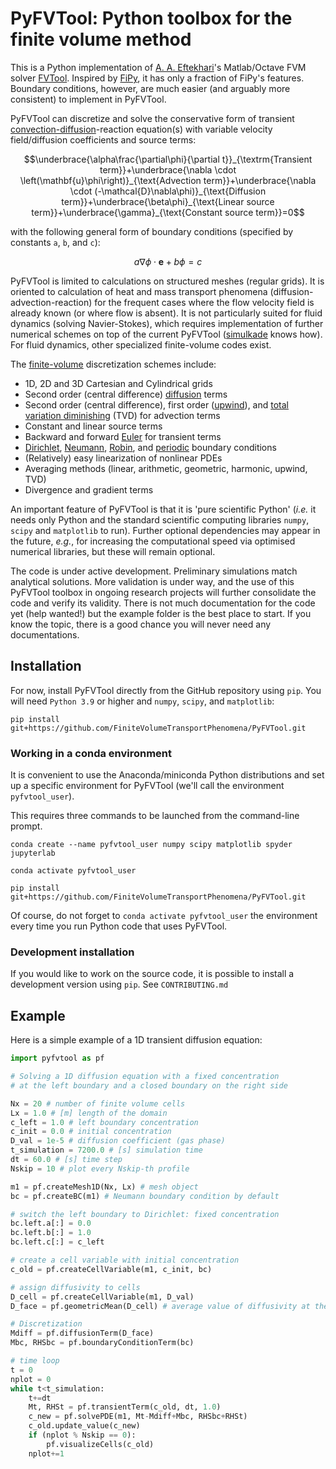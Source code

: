 # PyFVTool: Python toolbox for the finite volume method

This is a Python implementation of [A. A. Eftekhari](https://github.com/simulkade)'s Matlab/Octave FVM solver [FVTool](http://github.com/simulkade/FVTool). Inspired by [FiPy](http://www.ctcms.nist.gov/fipy/), it has only a fraction of FiPy's features. Boundary conditions, however, are much easier (and arguably more consistent) to implement in PyFVTool. 

PyFVTool can discretize and solve the conservative form of transient [convection-diffusion](https://en.wikipedia.org/wiki/Convection%E2%80%93diffusion_equation)-reaction equation(s) with variable velocity field/diffusion coefficients and source terms:  

```math
\underbrace{\alpha\frac{\partial\phi}{\partial t}}_{\textrm{Transient term}}+\underbrace{\nabla \cdot \left(\mathbf{u}\phi\right)}_{\text{Advection term}}+\underbrace{\nabla \cdot (-\mathcal{D}\nabla\phi)}_{\text{Diffusion term}}+\underbrace{\beta\phi}_{\text{Linear source term}}+\underbrace{\gamma}_{\text{Constant source term}}=0
```
with the following general form of boundary conditions (specified by constants `a`, `b`, and `c`):

```math
a\nabla\phi \cdot \mathbf{e}+b\phi=c
```
PyFVTool is limited to calculations on structured meshes (regular grids). It is oriented to calculation of heat and mass transport phenomena (diffusion-advection-reaction) for the frequent cases where the flow velocity field is already known (or where flow is absent). It is not particularly suited for fluid dynamics (solving Navier-Stokes), which requires implementation of further numerical schemes on top of the current PyFVTool ([simulkade](https://github.com/simulkade) knows how).  For fluid dynamics, other specialized finite-volume codes exist.

The [finite-volume](https://en.wikipedia.org/wiki/Finite_volume_method) discretization schemes include:  
  * 1D, 2D and 3D Cartesian and Cylindrical grids
  * Second order (central difference) [diffusion](https://en.wikipedia.org/wiki/Diffusion_equation) terms
  * Second order (central difference), first order ([upwind](https://en.wikipedia.org/wiki/Upwind_scheme)), and [total variation diminishing](https://en.wikipedia.org/wiki/Total_variation_diminishing) (TVD) for advection terms
  * Constant and linear source terms
  * Backward and forward [Euler](https://en.wikipedia.org/wiki/Euler_method) for transient terms
  * [Dirichlet](https://en.wikipedia.org/wiki/Dirichlet_boundary_condition), [Neumann](https://en.wikipedia.org/wiki/Neumann_boundary_condition), [Robin](https://en.wikipedia.org/wiki/Robin_boundary_condition), and [periodic](https://en.wikipedia.org/wiki/Periodic_boundary_conditions) boundary conditions
  * (Relatively) easy linearization of nonlinear PDEs
  * Averaging methods (linear, arithmetic, geometric, harmonic, upwind, TVD)
  * Divergence and gradient terms

An important feature of PyFVTool is that it is 'pure scientific Python' (*i.e.* it needs only Python and the standard scientific computing libraries  `numpy`, `scipy` and `matplotlib` to run). Further optional dependencies may appear in the future, *e.g.*, for increasing the computational speed via optimised numerical libraries, but these will remain optional.

The code is under active development. Preliminary simulations match analytical solutions. More validation is under way, and the use of this PyFVTool toolbox in ongoing research projects will further consolidate the code and verify its validity.   There is not much documentation for the code yet (help wanted!) but the example folder is the best place to start. If you know the topic, there is a good chance you will never need any documentations.  

## Installation
For now, install PyFVTool directly from the GitHub repository using `pip`. You will need `Python 3.9` or higher and `numpy`, `scipy`, and `matplotlib`:  

```
pip install git+https://github.com/FiniteVolumeTransportPhenomena/PyFVTool.git
```

### Working in a conda environment

It is convenient to use the Anaconda/miniconda Python distributions and set up a specific environment for PyFVTool (we'll call the environment `pyfvtool_user`).

This requires three commands to be launched from the command-line prompt.
```
conda create --name pyfvtool_user numpy scipy matplotlib spyder jupyterlab

conda activate pyfvtool_user

pip install git+https://github.com/FiniteVolumeTransportPhenomena/PyFVTool.git
```

Of course, do not forget to  `conda activate pyfvtool_user`  the environment every time you run Python code that uses PyFVTool.


### Development installation
If you would like to work on the source code, it is possible to install a development version using `pip`. See `CONTRIBUTING.md`




## Example
Here is a simple example of a 1D transient diffusion equation:

```python
import pyfvtool as pf

# Solving a 1D diffusion equation with a fixed concentration 
# at the left boundary and a closed boundary on the right side

Nx = 20 # number of finite volume cells
Lx = 1.0 # [m] length of the domain 
c_left = 1.0 # left boundary concentration
c_init = 0.0 # initial concentration
D_val = 1e-5 # diffusion coefficient (gas phase)
t_simulation = 7200.0 # [s] simulation time
dt = 60.0 # [s] time step
Nskip = 10 # plot every Nskip-th profile

m1 = pf.createMesh1D(Nx, Lx) # mesh object
bc = pf.createBC(m1) # Neumann boundary condition by default

# switch the left boundary to Dirichlet: fixed concentration
bc.left.a[:] = 0.0
bc.left.b[:] = 1.0
bc.left.c[:] = c_left

# create a cell variable with initial concentration
c_old = pf.createCellVariable(m1, c_init, bc)

# assign diffusivity to cells
D_cell = pf.createCellVariable(m1, D_val)
D_face = pf.geometricMean(D_cell) # average value of diffusivity at the interfaces between cells

# Discretization
Mdiff = pf.diffusionTerm(D_face)
Mbc, RHSbc = pf.boundaryConditionTerm(bc)

# time loop
t = 0
nplot = 0
while t<t_simulation:
    t+=dt
    Mt, RHSt = pf.transientTerm(c_old, dt, 1.0)
    c_new = pf.solvePDE(m1, Mt-Mdiff+Mbc, RHSbc+RHSt)
    c_old.update_value(c_new)
    if (nplot % Nskip == 0):
        pf.visualizeCells(c_old)
    nplot+=1
```
